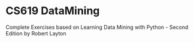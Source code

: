 # CS619 DataMining
 Complete Exercises based on Learning Data Mining with Python - Second Edition by Robert Layton
